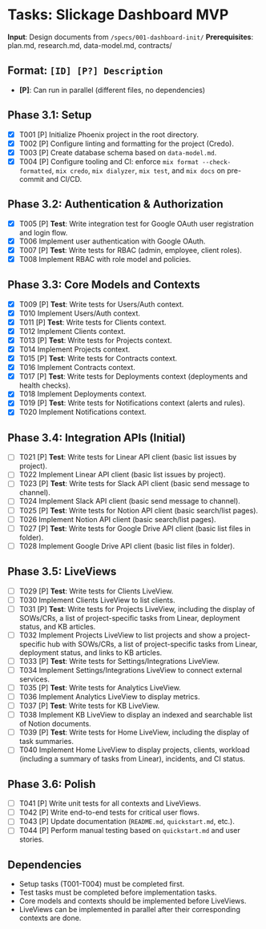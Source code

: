 # Tasks: Slickage Dashboard MVP

**Input**: Design documents from `/specs/001-dashboard-init/`
**Prerequisites**: plan.md, research.md, data-model.md, contracts/

## Format: `[ID] [P?] Description`
- **[P]**: Can run in parallel (different files, no dependencies)

## Phase 3.1: Setup
- [x] T001 [P] Initialize Phoenix project in the root directory.
- [x] T002 [P] Configure linting and formatting for the project (Credo).
- [x] T003 [P] Create database schema based on `data-model.md`.
- [x] T004 [P] Configure tooling and CI: enforce `mix format --check-formatted`, `mix credo`, `mix dialyzer`, `mix test`, and `mix docs` on pre-commit and CI/CD.

## Phase 3.2: Authentication & Authorization
 - [x] T005 [P] **Test**: Write integration test for Google OAuth user registration and login flow.
 - [x] T006 Implement user authentication with Google OAuth.
 - [x] T007 [P] **Test**: Write tests for RBAC (admin, employee, client roles).
 - [x] T008 Implement RBAC with role model and policies.

## Phase 3.3: Core Models and Contexts
- [x] T009 [P] **Test**: Write tests for Users/Auth context.
- [x] T010 Implement Users/Auth context.
- [x] T011 [P] **Test**: Write tests for Clients context.
- [x] T012 Implement Clients context.
- [x] T013 [P] **Test**: Write tests for Projects context.
- [x] T014 Implement Projects context.
- [x] T015 [P] **Test**: Write tests for Contracts context.
- [x] T016 Implement Contracts context.
- [x] T017 [P] **Test**: Write tests for Deployments context (deployments and health checks).
- [x] T018 Implement Deployments context.
- [x] T019 [P] **Test**: Write tests for Notifications context (alerts and rules).
- [x] T020 Implement Notifications context.

## Phase 3.4: Integration APIs (Initial)
- [ ] T021 [P] **Test**: Write tests for Linear API client (basic list issues by project).
- [ ] T022 Implement Linear API client (basic list issues by project).
- [ ] T023 [P] **Test**: Write tests for Slack API client (basic send message to channel).
- [ ] T024 Implement Slack API client (basic send message to channel).
- [ ] T025 [P] **Test**: Write tests for Notion API client (basic search/list pages).
- [ ] T026 Implement Notion API client (basic search/list pages).
- [ ] T027 [P] **Test**: Write tests for Google Drive API client (basic list files in folder).
- [ ] T028 Implement Google Drive API client (basic list files in folder).

## Phase 3.5: LiveViews
- [ ] T029 [P] **Test**: Write tests for Clients LiveView.
- [ ] T030 Implement Clients LiveView to list clients.
- [ ] T031 [P] **Test**: Write tests for Projects LiveView, including the display of SOWs/CRs, a list of project-specific tasks from Linear, deployment status, and KB articles.
- [ ] T032 Implement Projects LiveView to list projects and show a project-specific hub with SOWs/CRs, a list of project-specific tasks from Linear, deployment status, and links to KB articles.
- [ ] T033 [P] **Test**: Write tests for Settings/Integrations LiveView.
- [ ] T034 Implement Settings/Integrations LiveView to connect external services.
- [ ] T035 [P] **Test**: Write tests for Analytics LiveView.
- [ ] T036 Implement Analytics LiveView to display metrics.
- [ ] T037 [P] **Test**: Write tests for KB LiveView.
- [ ] T038 Implement KB LiveView to display an indexed and searchable list of Notion documents.
- [ ] T039 [P] **Test**: Write tests for Home LiveView, including the display of task summaries.
- [ ] T040 Implement Home LiveView to display projects, clients, workload (including a summary of tasks from Linear), incidents, and CI status.

## Phase 3.6: Polish
- [ ] T041 [P] Write unit tests for all contexts and LiveViews.
- [ ] T042 [P] Write end-to-end tests for critical user flows.
- [ ] T043 [P] Update documentation (`README.md`, `quickstart.md`, etc.).
- [ ] T044 [P] Perform manual testing based on `quickstart.md` and user stories.

## Dependencies
- Setup tasks (T001-T004) must be completed first.
- Test tasks must be completed before implementation tasks.
- Core models and contexts should be implemented before LiveViews.
- LiveViews can be implemented in parallel after their corresponding contexts are done.
